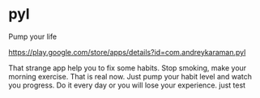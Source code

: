 pyl
===

Pump your life

https://play.google.com/store/apps/details?id=com.andreykaraman.pyl

That strange app help you to fix some habits. Stop smoking, make your morning exercise. That is real now. Just pump your habit level and watch you progress. Do it every day or you will lose your experience.
just test
